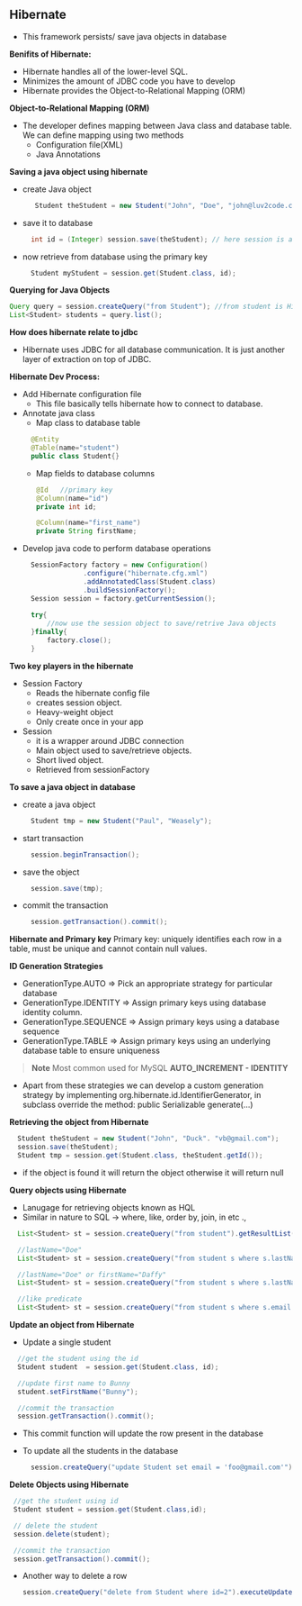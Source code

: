 ## Hibernate ##

- This framework persists/ save java objects in database

**Benifits of Hibernate:**
- Hibernate handles all of the lower-level SQL.
- Minimizes the amount of JDBC code you have to develop
- Hibernate provides the Object-to-Relational Mapping (ORM)

**Object-to-Relational Mapping (ORM)**
- The developer defines mapping between Java class and database table. We can define mapping using two methods
	- Configuration file(XML)
	- Java Annotations


**Saving a java object using hibernate**

- create Java object
  ``` java
     Student theStudent = new Student("John", "Doe", "john@luv2code.com"); 
   ```

- save it to database
  ``` java
    int id = (Integer) session.save(theStudent); // here session is a hibernate object id, will get the primary key of that object 
  ```
- now retrieve from database using the primary key
  ``` java
    Student myStudent = session.get(Student.class, id);
   ```
**Querying for Java Objects**
 ``` java
Query query = session.createQuery("from Student"); //from student is Hibernate Query Langauage
List<Student> students = query.list();
 ``` 

**How does hibernate relate to jdbc**
- Hibernate uses JDBC for all database communication. It is just another layer of extraction on top of JDBC. 

**Hibernate Dev Process:**
- Add Hibernate configuration file
	- This file basically tells hibernate how to connect to database.
- Annotate java class
	- Map class to database table
    ``` java
      @Entity
      @Table(name="student")
      public class Student{}
    ```
	- Map fields to database columns
	  ``` java
      @Id   //primary key
      @Column(name="id")
      private int id;

      @Column(name="first_name")
      private String firstName;
      ```
- Develop java code to perform database operations
  ``` java
	SessionFactory factory = new Configuration()
			     .configure("hibernate.cfg.xml")	
			     .addAnnotatedClass(Student.class)
			     .buildSessionFactory();
	Session session = factory.getCurrentSession();
	
	try{
		//now use the session object to save/retrive Java objects
	}finally{
		factory.close();
	}
  ```
			     

**Two key players in the hibernate**
- Session Factory
	- Reads the hibernate config file 
	- creates session object.
	- Heavy-weight object
	- Only create once in your app
- Session
	- it is a wrapper around JDBC connection
	- Main object used to save/retrieve objects.
	- Short lived object.
	- Retrieved from sessionFactory

**To save a java object in database**
- create a java object
  ``` java
    Student tmp = new Student("Paul", "Weasely");
  ```
- start transaction
  ``` java
    session.beginTransaction();
  ```  
- save the object
  ``` java
    session.save(tmp);
  ```
- commit the transaction
  ``` java
    session.getTransaction().commit();
  ```

**Hibernate and Primary key**
Primary key: uniquely identifies each row in a table, must be unique and cannot contain null values. 

**ID Generation Strategies**
- GenerationType.AUTO => Pick an appropriate strategy for particular database
- GenerationType.IDENTITY => Assign primary keys using database identity column.            
- GenerationType.SEQUENCE => Assign primary keys using a database sequence 
- GenerationType.TABLE => Assign primary keys using an underlying database table to ensure uniqueness

>**Note**   Most common used for MySQL **AUTO_INCREMENT - IDENTITY**

- Apart from these strategies we can develop a custom generation strategy by implementing org.hibernate.id.IdentifierGenerator, in subclass override the method: public Serializable generate(...)

**Retrieving the object from Hibernate**
```java
  Student theStudent = new Student("John", "Duck". "vb@gmail.com");
  session.save(theStudent);
  Student tmp = session.get(Student.class, theStudent.getId());
```
- if the object is found it will return the object otherwise it will return null

**Query objects using Hibernate**
- Lanugage for retrieving objects known as HQL
- Similar in nature to SQL -> where, like, order by, join, in etc .,
```java
  List<Student> st = session.createQuery("from student").getResultList();

  //lastName="Doe"
  List<Student> st = session.createQuery("from student s where s.lastName='Doe'").getResultList();

  //lastName="Doe" or firstName="Daffy"
  List<Student> st = session.createQuery("from student s where s.lastNam='Doe'"+" OR firstName='Daffy'").getResultList();

  //like predicate
  List<Student> st = session.createQuery("from student s where s.email LIKE '%luv2code.com'").getResultList();
```

**Update an object from Hibernate**
- Update a single student
``` java
  //get the student using the id
  Student student  = session.get(Student.class, id);

  //update first name to Bunny
  student.setFirstName("Bunny");

  //commit the transaction
  session.getTransaction().commit();
```
- This commit function will update the row present in the database

- To update all the students in the database
  ``` java
    session.createQuery("update Student set email = 'foo@gmail.com'").executeUpdate();
  ```
 
**Delete Objects using Hibernate**
 ``` java
  //get the student using id
  Student student = session.get(Student.class,id);

  // delete the student
  session.delete(student);

  //commit the transaction
  session.getTransaction().commit();
```
- Another way to delete a row
  ``` java
  session.createQuery("delete from Student where id=2").executeUpdate();
  ```
